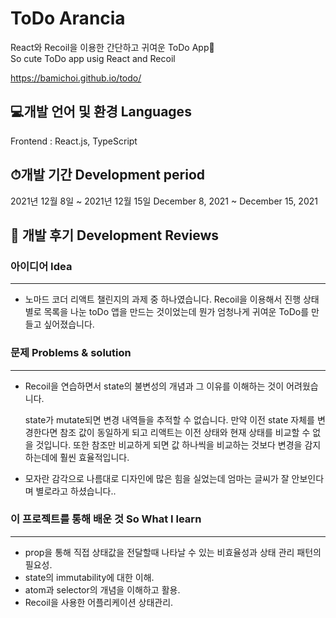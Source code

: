 #  ToDo Arancia

React와 Recoil을 이용한 간단하고 귀여운 ToDo App🍊  
So cute ToDo app usig React and Recoil

https://bamichoi.github.io/todo/
&nbsp;
&nbsp;    
## 💻개발 언어 및 환경 Languages

Frontend : React.js, TypeScript

    
## ⏱개발 기간 Development period
  
2021년 12월 8일 ~ 2021년 12월 15일 
December 8, 2021 ~ December 15, 2021  

       
## 📝 개발 후기 Development Reviews

### 아이디어 Idea

---

- 노마드 코더 리액트 챌린지의 과제 중 하나였습니다. Recoil을 이용해서 진행 상태별로 목록을 나눈 toDo 앱을 만드는 것이었는데 뭔가 엄청나게 귀여운 ToDo를 만들고 싶어졌습니다.
  
      
### 문제 Problems & solution

---

- Recoil을 연습하면서 state의 불변성의 개념과 그 이유를 이해하는 것이 어려웠습니다.
    
    state가 mutate되면 변경 내역들을 추적할 수 없습니다. 만약 이전 state 자체를 변경한다면 참조 값이 동일하게 되고 리액트는 이전 상태와 현재 상태를 비교할 수 없을 것입니다. 또한 참조만 비교하게 되면 값 하나씩을 비교하는 것보다 변경을 감지하는데에 훨씬 효율적입니다.
    
- 모자란 감각으로 나름대로 디자인에 많은 힘을 실었는데 엄마는 글씨가 잘 안보인다며 별로라고 하셨습니다..
  
    
### 이 프로젝트를 통해 배운 것 So What I learn

---

- prop을 통해 직접 상태값을 전달할때 나타날 수 있는 비효율성과 상태 관리 패턴의 필요성.
- state의 immutability에 대한 이해.
- atom과 selector의 개념을 이해하고 활용.
- Recoil을 사용한 어플리케이션 상태관리.


